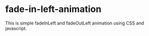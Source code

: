 # fade-in-left-animation
This is simple fadeInLeft and fadeOutLeft animation using CSS and javascript. 
